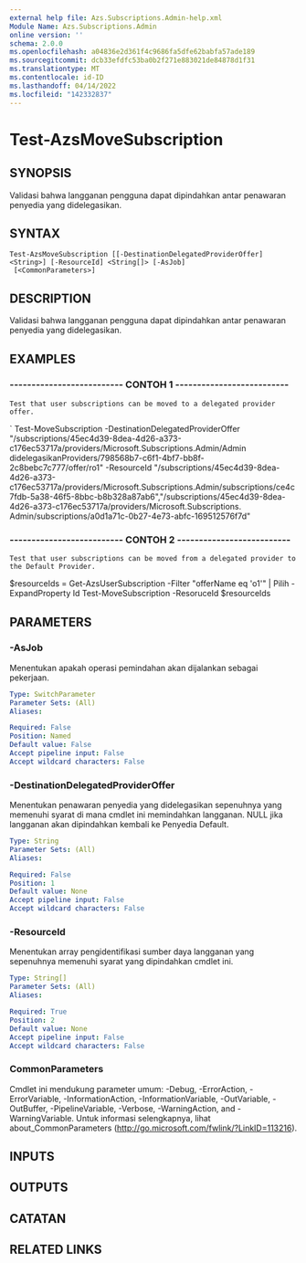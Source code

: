 ```yaml
---
external help file: Azs.Subscriptions.Admin-help.xml
Module Name: Azs.Subscriptions.Admin
online version: ''
schema: 2.0.0
ms.openlocfilehash: a04836e2d361f4c9686fa5dfe62babfa57ade189
ms.sourcegitcommit: dcb33efdfc53ba0b2f271e883021de84878d1f31
ms.translationtype: MT
ms.contentlocale: id-ID
ms.lasthandoff: 04/14/2022
ms.locfileid: "142332837"
---
```

# Test-AzsMoveSubscription

## SYNOPSIS
Validasi bahwa langganan pengguna dapat dipindahkan antar penawaran penyedia yang didelegasikan.

## SYNTAX

```
Test-AzsMoveSubscription [[-DestinationDelegatedProviderOffer] <String>] [-ResourceId] <String[]> [-AsJob]
 [<CommonParameters>]
```

## DESCRIPTION
Validasi bahwa langganan pengguna dapat dipindahkan antar penawaran penyedia yang didelegasikan.

## EXAMPLES

### -------------------------- CONTOH 1 --------------------------
```
Test that user subscriptions can be moved to a delegated provider offer.
```

\` Test-MoveSubscription -DestinationDelegatedProviderOffer "/subscriptions/45ec4d39-8dea-4d26-a373-c176ec53717a/providers/Microsoft.Subscriptions.Admin/Admin didelegasikanProviders/798568b7-c6f1-4bf7-bb8f-2c8bebc7c777/offer/ro1" -ResourceId "/subscriptions/45ec4d39-8dea-4d26-a373-c176ec53717a/providers/Microsoft.Subscriptions.Admin/subscriptions/ce4c7fdb-5a38-46f5-8bbc-b8b328a87ab6","/subscriptions/45ec4d39-8dea-4d26-a373-c176ec53717a/providers/Microsoft.Subscriptions. Admin/subscriptions/a0d1a71c-0b27-4e73-abfc-169512576f7d"

### -------------------------- CONTOH 2 --------------------------
```
Test that user subscriptions can be moved from a delegated provider to the Default Provider.
```

$resourceIds = Get-AzsUserSubscription -Filter "offerName eq 'o1'" | Pilih -ExpandProperty Id Test-MoveSubscription -ResoruceId $resourceIds

## PARAMETERS

### -AsJob
Menentukan apakah operasi pemindahan akan dijalankan sebagai pekerjaan.

```yaml
Type: SwitchParameter
Parameter Sets: (All)
Aliases:

Required: False
Position: Named
Default value: False
Accept pipeline input: False
Accept wildcard characters: False
```

### -DestinationDelegatedProviderOffer
Menentukan penawaran penyedia yang didelegasikan sepenuhnya yang memenuhi syarat di mana cmdlet ini memindahkan langganan.
NULL jika langganan akan dipindahkan kembali ke Penyedia Default.

```yaml
Type: String
Parameter Sets: (All)
Aliases:

Required: False
Position: 1
Default value: None
Accept pipeline input: False
Accept wildcard characters: False
```

### -ResourceId
Menentukan array pengidentifikasi sumber daya langganan yang sepenuhnya memenuhi syarat yang dipindahkan cmdlet ini.

```yaml
Type: String[]
Parameter Sets: (All)
Aliases:

Required: True
Position: 2
Default value: None
Accept pipeline input: False
Accept wildcard characters: False
```

### CommonParameters
Cmdlet ini mendukung parameter umum: -Debug, -ErrorAction, -ErrorVariable, -InformationAction, -InformationVariable, -OutVariable, -OutBuffer, -PipelineVariable, -Verbose, -WarningAction, and -WarningVariable. Untuk informasi selengkapnya, lihat about_CommonParameters (http://go.microsoft.com/fwlink/?LinkID=113216).

## INPUTS

## OUTPUTS

## CATATAN

## RELATED LINKS

